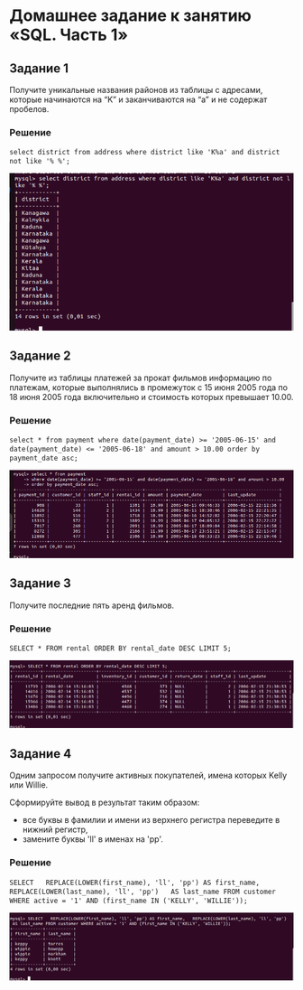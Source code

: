# Домашнее задание к занятию «SQL. Часть 1»
## Задание 1

Получите уникальные названия районов из таблицы с адресами, которые начинаются на “K” и заканчиваются на “a” и не содержат пробелов.

### Решение

```
select district from address where district like 'K%a' and district not like '% %';
```

![Запрос 1](sql_1.png)

## Задание 2

Получите из таблицы платежей за прокат фильмов информацию по платежам, которые выполнялись в промежуток с 15 июня 2005 года по 18 июня 2005 года включительно и стоимость которых превышает 10.00.

### Решение

```
select * from payment where date(payment_date) >= '2005-06-15' and date(payment_date) <= '2005-06-18' and amount > 10.00 order by payment_date asc;
```

![Запрос 2](sql_2.png)

## Задание 3

Получите последние пять аренд фильмов.

### Решение

```
SELECT * FROM rental ORDER BY rental_date DESC LIMIT 5;
```

![Запрос 3](sql_3.png)

## Задание 4

Одним запросом получите активных покупателей, имена которых Kelly или Willie.

Сформируйте вывод в результат таким образом:

* все буквы в фамилии и имени из верхнего регистра переведите в нижний регистр,
* замените буквы 'll' в именах на 'pp'.

### Решение

```
SELECT   REPLACE(LOWER(first_name), 'll', 'pp') AS first_name,   REPLACE(LOWER(last_name), 'll', 'pp')   AS last_name FROM customer WHERE active = '1' AND (first_name IN ('KELLY', 'WILLIE'));
```

![Запрос 4](sql_4.png)
